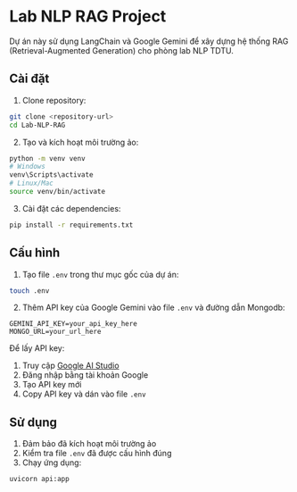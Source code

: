 # Lab NLP RAG Project

Dự án này sử dụng LangChain và Google Gemini để xây dựng hệ thống RAG (Retrieval-Augmented Generation) cho phòng lab NLP TDTU.

## Cài đặt

1. Clone repository:
```bash
git clone <repository-url>
cd Lab-NLP-RAG
```

2. Tạo và kích hoạt môi trường ảo:
```bash
python -m venv venv
# Windows
venv\Scripts\activate
# Linux/Mac
source venv/bin/activate
```

3. Cài đặt các dependencies:
```bash
pip install -r requirements.txt
```

## Cấu hình

1. Tạo file `.env` trong thư mục gốc của dự án:
```bash
touch .env
```

2. Thêm API key của Google Gemini vào file `.env` và đường dẫn Mongodb:
```
GEMINI_API_KEY=your_api_key_here
MONGO_URL=your_url_here
```

Để lấy API key:
1. Truy cập [Google AI Studio](https://makersuite.google.com/app/apikey)
2. Đăng nhập bằng tài khoản Google
3. Tạo API key mới
4. Copy API key và dán vào file `.env`

## Sử dụng

1. Đảm bảo đã kích hoạt môi trường ảo
2. Kiểm tra file `.env` đã được cấu hình đúng
3. Chạy ứng dụng:
```bash
uvicorn api:app
```
